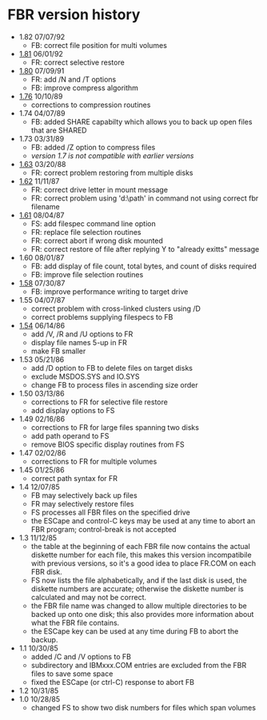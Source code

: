 # FBR version history

- 1.82 07/07/92
  - FB: correct file position for multi volumes
- [1.81](1.81) 06/01/92
  - FR: correct selective restore
- [1.80](1.80) 07/09/91
  - FR: add /N and /T options
  - FB: improve compress algorithm
- [1.76](1.76) 10/10/89
  - corrections to compression routines
- 1.74 04/07/89
  - FB: added SHARE capabilty which allows you to back up open files that are SHARED
- 1.73 03/31/89
  - FB: added /Z option to compress files
  - *version 1.7 is not compatible with earlier versions*
- [1.63](1.63) 03/20/88
  - FR: correct problem restoring from multiple disks
- [1.62](1.62) 11/11/87
  - FR: correct drive letter in mount message
  - FR: correct problem using 'd:\path' in command not using correct fbr filename
- [1.61](1.61) 08/04/87
  - FS: add filespec command line option
  - FR: replace file selection routines
  - FR: correct abort if wrong disk mounted
  - FR: correct restore of file after replying Y to "already exitts" message
- 1.60 08/01/87
  - FB: add display of file count, total bytes, and count of disks required
  - FB: improve file selection routines
- [1.58](1.58) 07/30/87
  - FB: improve performance writing to target drive
- 1.55 04/07/87
  - correct problem with cross-linked clusters using /D
  - correct problems supplying filespecs to FB
- [1.54](1.54) 06/14/86
  - add /V, /R and /U options to FR
  - display file names 5-up in FR
  - make FB smaller
- 1.53 05/21/86
  - add /D option to FB to delete files on target disks
  - exclude MSDOS.SYS and IO.SYS
  - change FB to process files in ascending size order
- 1.50 03/13/86
  - corrections to FR for selective file restore
  - add display options to FS
- 1.49 02/16/86
  - corrections to FR for large files spanning two disks
  - add path operand to FS
  - remove BIOS specific display routines from FS
- 1.47 02/02/86
  - corrections to FR for multiple volumes
- 1.45 01/25/86
  - correct path syntax for FR
- 1.4 12/07/85
  - FB may selectively back up files
  - FR may selectively restore files
  - FS processes all FBR files on the specified drive
  - the ESCape and control-C keys may be used at any time to abort an FBR program; control-break is not accepted
- 1.3 11/12/85
  - the table at the beginning of each FBR file now contains the actual diskette number for each file, this makes this version incompatibile with previous versions, so it's a good idea to place FR.COM on each FBR disk.
  - FS now lists the file alphabetically, and if the last disk is used, the diskette numbers are accurate; otherwise the diskette number is calculated and may not be correct.
  - the FBR file name was changed to allow multiple directories to be backed up onto one disk; this also provides more information about what the FBR file contains.
  - the ESCape key can be used at any time during FB to abort the backup.
- 1.1 10/30/85
  - added /C and /V options to FB
  - subdirectory and IBMxxx.COM entries are excluded from the FBR files to save some space
  - fixed the ESCape (or ctrl-C) response to abort FB
- 1.2 10/31/85
- 1.0 10/28/85
  - changed FS to show two disk numbers for files which span volumes
